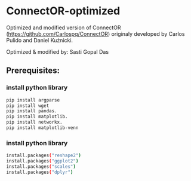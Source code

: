 # ConnectOR-optimized
Optimized and modified version of ConnectOR (https://github.com/Carlospq/ConnectOR) originaly developed by Carlos Pulido and Daniel Kużnicki.

Optimized & modified by: Sasti Gopal Das
## Prerequisites:
### install python library
```sh
pip install argparse
pip install wget
pip install pandas.
pip install matplotlib.
pip install networkx.
pip install matplotlib-venn
```
### install python library
```sh
install.packages("reshape2")
install.packages("ggplot2")
install.packages("scales")
install.packages("dplyr")
```

